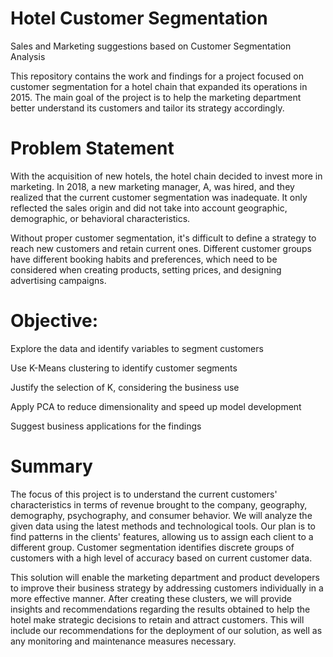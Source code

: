 # Hotel Customer Segmentation
Sales and Marketing suggestions based on Customer Segmentation Analysis 


This repository contains the work and findings for a project focused on customer segmentation for a hotel chain that expanded its operations in 2015. The main goal of the project is to help the marketing department better understand its customers and tailor its strategy accordingly.

# Problem Statement


With the acquisition of new hotels, the hotel chain decided to invest more in marketing. In 2018, a new marketing manager, A, was hired, and they realized that the current customer segmentation was inadequate. It only reflected the sales origin and did not take into account geographic, demographic, or behavioral characteristics.


Without proper customer segmentation, it's difficult to define a strategy to reach new customers and retain current ones. Different customer groups have different booking habits and preferences, which need to be considered when creating products, setting prices, and designing advertising campaigns.

# Objective:


Explore the data and identify variables to segment customers

Use K-Means clustering to identify customer segments

Justify the selection of K, considering the business use

Apply PCA to reduce dimensionality and speed up model development

Suggest business applications for the findings



# Summary



The focus of this project is to understand the current customers' characteristics in terms of revenue brought to the company, geography, demography, psychography, and consumer behavior. We will analyze the given data using the latest methods and technological tools. Our plan is to find patterns in the clients' features, allowing us to assign each client to a different group. Customer segmentation identifies discrete groups of customers with a high level of accuracy based on current customer data.


This solution will enable the marketing department and product developers to improve their business strategy by addressing customers individually in a more effective manner. After creating these clusters, we will provide insights and recommendations regarding the results obtained to help the hotel make strategic decisions to retain and attract customers. This will include our recommendations for the deployment of our solution, as well as any monitoring and maintenance measures necessary.
